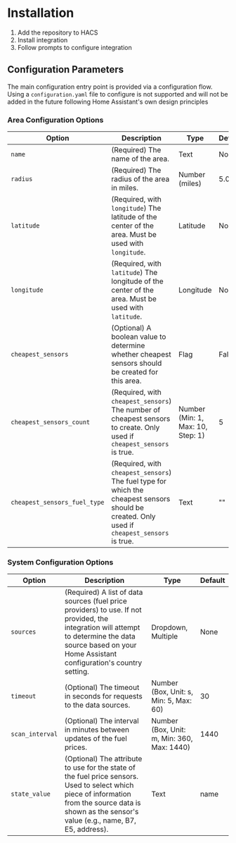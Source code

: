 # Installation

1. Add the repository to HACS
1. Install integration
1. Follow prompts to configure integration

## Configuration Parameters

The main configuration entry point is provided via a configuration flow. Using a `configuration.yaml` file to configure is not supported and will not be added in the future following Home Assistant's own design principles

### Area Configuration Options

| Option                      | Description                                                                                                                                                                                          | Type                               | Default |
|-----------------------------|-------------------------------------------------------------------------------------------------------------------------------------------------------------------------------------------------------|------------------------------------|---------|
| `name`                      | (Required) The name of the area.                                                                                                                                                                      | Text                      | None    |
| `radius`                    | (Required) The radius of the area in miles.                                                                                                                                                            | Number (miles) | 5.0     |
| `latitude`                  | (Required, with `longitude`) The latitude of the center of the area. Must be used with `longitude`.                                                                                                    | Latitude                 | None    |
| `longitude`                 | (Required, with `latitude`) The longitude of the center of the area. Must be used with `latitude`.                                                                                                   | Longitude                | None    |
| `cheapest_sensors`          | (Optional) A boolean value to determine whether cheapest sensors should be created for this area.                                                                                                     | Flag                   | False   |
| `cheapest_sensors_count`    | (Required, with `cheapest_sensors`) The number of cheapest sensors to create. Only used if `cheapest_sensors` is true.                                                                                                         | Number (Min: 1, Max: 10, Step: 1) | 5       |
| `cheapest_sensors_fuel_type` | (Required, with `cheapest_sensors`) The fuel type for which the cheapest sensors should be created. Only used if `cheapest_sensors` is true. | Text                      | ""      |

### System Configuration Options

| Option        | Description                                                                                                                                                                                                              | Type                                      | Default |
|---------------|---------------------------------------------------------------------------------------------------------------------------------------------------------------------------------------------------------------------------|-------------------------------------------|---------|
| `sources`     | (Required) A list of data sources (fuel price providers) to use. If not provided, the integration will attempt to determine the data source based on your Home Assistant configuration's country setting. | Dropdown, Multiple      | None    |
| `timeout`     | (Optional) The timeout in seconds for requests to the data sources.                                                                                                                                                         | Number (Box, Unit: s, Min: 5, Max: 60) | 30    |
| `scan_interval` | (Optional) The interval in minutes between updates of the fuel prices.                                                                                                                                                    | Number (Box, Unit: m, Min: 360, Max: 1440) | 1440    |
| `state_value` | (Optional) The attribute to use for the state of the fuel price sensors. Used to select which piece of information from the source data is shown as the sensor's value (e.g., name, B7, E5, address). | Text | name |